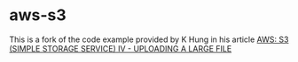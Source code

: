# aws-s3
This is a fork of the code example provided by K Hung in his article
[AWS: S3 (SIMPLE STORAGE SERVICE) IV - UPLOADING A LARGE FILE](https://www.bogotobogo.com/DevOps/AWS/aws_S3_uploading_large_file.php)



